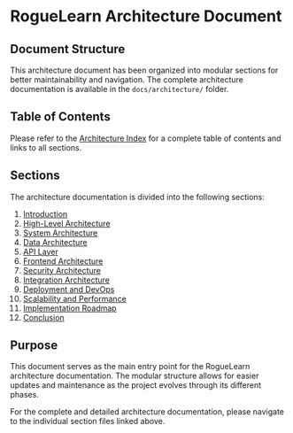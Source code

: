 # RogueLearn Architecture Document

## Document Structure

This architecture document has been organized into modular sections for better maintainability and navigation. The complete architecture documentation is available in the `docs/architecture/` folder.

## Table of Contents

Please refer to the [Architecture Index](./architecture/index.md) for a complete table of contents and links to all sections.

## Sections

The architecture documentation is divided into the following sections:

1. [Introduction](./architecture/introduction.md)
2. [High-Level Architecture](./architecture/high-level-architecture.md)
3. [System Architecture](./architecture/system-architecture.md)
4. [Data Architecture](./architecture/data-architecture.md)
5. [API Layer](./architecture/api-layer.md)
6. [Frontend Architecture](./architecture/frontend-architecture.md)
7. [Security Architecture](./architecture/security-architecture.md)
8. [Integration Architecture](./architecture/integration-architecture.md)
9. [Deployment and DevOps](./architecture/deployment-devops.md)
10. [Scalability and Performance](./architecture/scalability-performance.md)
11. [Implementation Roadmap](./architecture/implementation-roadmap.md)
12. [Conclusion](./architecture/conclusion.md)

## Purpose

This document serves as the main entry point for the RogueLearn architecture documentation. The modular structure allows for easier updates and maintenance as the project evolves through its different phases.

For the complete and detailed architecture documentation, please navigate to the individual section files linked above.